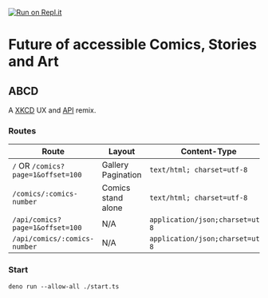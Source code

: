 [![Run on Repl.it](https://repl.it/badge/github/fusionstrings/chitrkatha)](https://repl.it/github/fusionstrings/chitrkatha)

# Future of accessible Comics, Stories and Art

## ABCD

A [XKCD](https://xkcd.com/) UX and [API](https://xkcd.com/json.html) remix.

### Routes

| Route                              | Layout             | Content-Type                     |
| ---------------------------------- | ------------------ | -------------------------------- |
| `/` OR `/comics?page=1&offset=100` | Gallery Pagination | `text/html; charset=utf-8`       |
| `/comics/:comics-number`           | Comics stand alone | `text/html; charset=utf-8`       |
| `/api/comics?page=1&offset=100`    | N/A                | `application/json;charset=utf-8` |
| `/api/comics/:comics-number`       | N/A                | `application/json;charset=utf-8` |

### Start

`deno run --allow-all ./start.ts`
